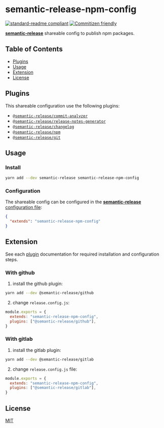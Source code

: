 # semantic-release-npm-config

[![standard-readme compliant](https://img.shields.io/badge/readme%20style-standard-brightgreen.svg?style=flat-square)](https://github.com/RichardLitt/standard-readme)
[![Commitizen friendly](https://img.shields.io/badge/commitizen-friendly-brightgreen.svg)](http://commitizen.github.io/cz-cli/)

[**semantic-release**](https://github.com/semantic-release/semantic-release) shareable config to publish npm packages.

## Table of Contents

- [Plugins](#plugins)
- [Usage](#usage)
- [Extension](#extension)
- [License](#license)

## Plugins

This shareable configuration use the following plugins:

- [`@semantic-release/commit-analyzer`](https://github.com/semantic-release/commit-analyzer)
- [`@semantic-release/release-notes-generator`](https://github.com/semantic-release/release-notes-generator)
- [`@semantic-release/changelog`](https://github.com/semantic-release/changelog)
- [`@semantic-release/npm`](https://github.com/semantic-release/npm)
- [`@semantic-release/git`](https://github.com/semantic-release/git)

## Usage

### Install

```bash
yarn add --dev semantic-release semantic-release-npm-config
```

### Configuration

The shareable config can be configured in the [**semantic-release** configuration file](https://github.com/semantic-release/semantic-release/blob/master/docs/usage/configuration.md#configuration):

```json
{
  "extends": "semantic-release-npm-config"
}
```

## Extension

See each [plugin](#plugins) documentation for required installation and configuration steps.

### With github

1. install the github plugin:
```bash
yarn add --dev @semantic-release/github
```

2. change `release.config.js`:
```js
module.exports = {
  extends: "semantic-release-npm-config",
  plugins: ["@semantic-release/github"],
}
```

### With gitlab

1. install the gitlab plugin:
```bash
yarn add --dev @semantic-release/gitlab
```

2. change `release.config.js` file:
```js
module.exports = {
  extends: "semantic-release-npm-config",
  plugins: ["@semantic-release/gitlab"],
}
```

## License

[MIT](LICENSE)
